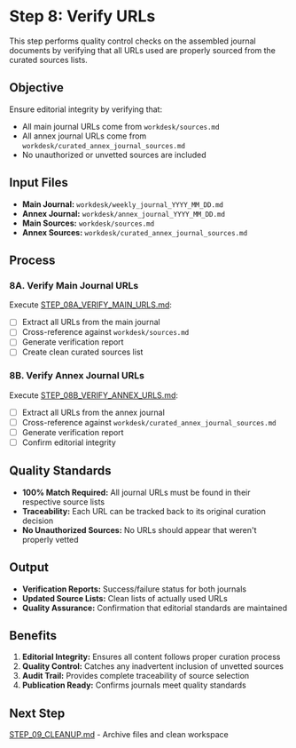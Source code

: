 # Step 8: Verify URLs

This step performs quality control checks on the assembled journal documents by verifying that all URLs used are properly sourced from the curated sources lists.

## Objective

Ensure editorial integrity by verifying that:
- All main journal URLs come from `workdesk/sources.md`
- All annex journal URLs come from `workdesk/curated_annex_journal_sources.md`
- No unauthorized or unvetted sources are included

## Input Files

- **Main Journal:** `workdesk/weekly_journal_YYYY_MM_DD.md`
- **Annex Journal:** `workdesk/annex_journal_YYYY_MM_DD.md`
- **Main Sources:** `workdesk/sources.md`
- **Annex Sources:** `workdesk/curated_annex_journal_sources.md`

## Process

### 8A. Verify Main Journal URLs

Execute [STEP_08A_VERIFY_MAIN_URLS.md](STEP_08A_VERIFY_MAIN_URLS.md):

- [ ] Extract all URLs from the main journal
- [ ] Cross-reference against `workdesk/sources.md`
- [ ] Generate verification report
- [ ] Create clean curated sources list

### 8B. Verify Annex Journal URLs

Execute [STEP_08B_VERIFY_ANNEX_URLS.md](STEP_08B_VERIFY_ANNEX_URLS.md):

- [ ] Extract all URLs from the annex journal
- [ ] Cross-reference against `workdesk/curated_annex_journal_sources.md`
- [ ] Generate verification report
- [ ] Confirm editorial integrity

## Quality Standards

- **100% Match Required:** All journal URLs must be found in their respective source lists
- **Traceability:** Each URL can be tracked back to its original curation decision
- **No Unauthorized Sources:** No URLs should appear that weren't properly vetted

## Output

- **Verification Reports:** Success/failure status for both journals
- **Updated Source Lists:** Clean lists of actually used URLs
- **Quality Assurance:** Confirmation that editorial standards are maintained

## Benefits

1. **Editorial Integrity:** Ensures all content follows proper curation process
2. **Quality Control:** Catches any inadvertent inclusion of unvetted sources
3. **Audit Trail:** Provides complete traceability of source selection
4. **Publication Ready:** Confirms journals meet quality standards

## Next Step

[STEP_09_CLEANUP.md](STEP_09_CLEANUP.md) - Archive files and clean workspace